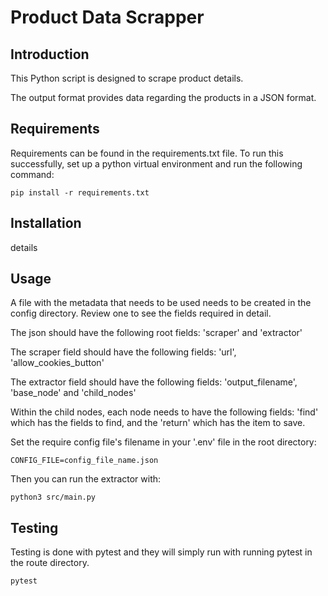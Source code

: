 # Product Data Scrapper

## Introduction

This Python script is designed to scrape product details.

The output format provides data regarding the products in a JSON format.

## Requirements

Requirements can be found in the requirements.txt file. To run this successfully, set up a python virtual environment and run the following command:

```
pip install -r requirements.txt
```

## Installation

details

## Usage

A file with the metadata that needs to be used needs to be created in the config directory. Review one to see the fields required in detail.

The json should have the following root fields: 'scraper' and 'extractor'

The scraper field should have the following fields: 'url', 'allow_cookies_button'

The extractor field should have the following fields: 'output_filename', 'base_node' and 'child_nodes'

Within the child nodes, each node needs to have the following fields: 'find' which has the fields to find, and the 'return' which has the item to save.

Set the require config file's filename in your '.env' file in the root directory:

```
CONFIG_FILE=config_file_name.json
```

Then you can run the extractor with:

```
python3 src/main.py
```

## Testing

Testing is done with pytest and they will simply run with running pytest in the route directory.

`pytest`
